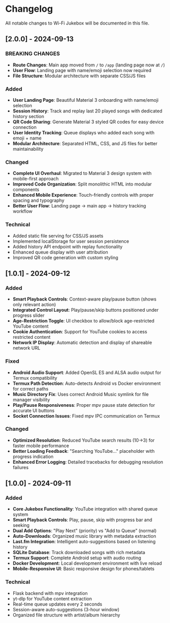 # Changelog

All notable changes to Wi-Fi Jukebox will be documented in this file.

## [2.0.0] - 2024-09-13

### BREAKING CHANGES
- **Route Changes**: Main app moved from `/` to `/app` (landing page now at `/`)
- **User Flow**: Landing page with name/emoji selection now required
- **File Structure**: Modular architecture with separate CSS/JS files

### Added
- **User Landing Page**: Beautiful Material 3 onboarding with name/emoji selection
- **Session History**: Track and replay last 20 played songs with dedicated history section
- **QR Code Sharing**: Generate Material 3 styled QR codes for easy device connection
- **User Identity Tracking**: Queue displays who added each song with emoji + name
- **Modular Architecture**: Separated HTML, CSS, and JS files for better maintainability

### Changed
- **Complete UI Overhaul**: Migrated to Material 3 design system with mobile-first approach
- **Improved Code Organization**: Split monolithic HTML into modular components
- **Enhanced Mobile Experience**: Touch-friendly controls with proper spacing and typography
- **Better User Flow**: Landing page → main app → history tracking workflow

### Technical
- Added static file serving for CSS/JS assets
- Implemented localStorage for user session persistence  
- Added history API endpoint with replay functionality
- Enhanced queue display with user attribution
- Improved QR code generation with custom styling

## [1.0.1] - 2024-09-12

### Added
- **Smart Playback Controls**: Context-aware play/pause button (shows only relevant action)
- **Integrated Control Layout**: Play/pause/skip buttons positioned under progress slider
- **Age-Restriction Toggle**: UI checkbox to allow/block age-restricted YouTube content
- **Cookie Authentication**: Support for YouTube cookies to access restricted content
- **Network IP Display**: Automatic detection and display of shareable network URL

### Fixed
- **Android Audio Support**: Added OpenSL ES and ALSA audio output for Termux compatibility
- **Termux Path Detection**: Auto-detects Android vs Docker environment for correct paths
- **Music Directory Fix**: Uses correct Android Music symlink for file manager visibility
- **Play/Pause Responsiveness**: Proper mpv pause state detection for accurate UI buttons
- **Socket Connection Issues**: Fixed mpv IPC communication on Termux

### Changed
- **Optimized Resolution**: Reduced YouTube search results (10→3) for faster mobile performance
- **Better Loading Feedback**: "Searching YouTube..." placeholder with progress indication
- **Enhanced Error Logging**: Detailed tracebacks for debugging resolution failures

## [1.0.0] - 2024-09-11

### Added
- **Core Jukebox Functionality**: YouTube integration with shared queue system
- **Smart Playback Controls**: Play, pause, skip with progress bar and seeking
- **Dual Add Options**: "Play Next" (priority) vs "Add to Queue" (normal)
- **Auto-Downloads**: Organized music library with metadata extraction
- **Last.fm Integration**: Intelligent auto-suggestions based on listening history
- **SQLite Database**: Track downloaded songs with rich metadata
- **Termux Support**: Complete Android setup with audio routing
- **Docker Development**: Local development environment with live reload
- **Mobile-Responsive UI**: Basic responsive design for phones/tablets

### Technical
- Flask backend with mpv integration
- yt-dlp for YouTube content extraction
- Real-time queue updates every 2 seconds
- Session-aware auto-suggestions (3-hour window)
- Organized file structure with artist/album hierarchy